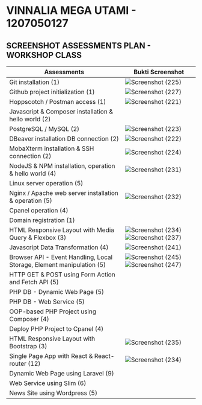 # VINNALIA MEGA UTAMI - 1207050127

## SCREENSHOT ASSESSMENTS PLAN - WORKSHOP CLASS

Assessments| Bukti Screenshot
---|---
Git installation (1) | ![Screenshot (225)](https://user-images.githubusercontent.com/112877296/209046688-f6395ac7-04f1-4c1d-9da0-54d5af39fe04.png)
Github project initialization (1) | ![Screenshot (227)](https://user-images.githubusercontent.com/112877296/209048809-fa8d0b29-afef-4c9d-964b-3ae5aa44d3c6.png)
Hoppscotch / Postman access (1) | ![Screenshot (221)](https://user-images.githubusercontent.com/112877296/209043401-c3f091d0-a71c-46c3-91a8-f3d4b05d5a3d.png)
Javascript & Composer installation & hello world (2) | 
PostgreSQL / MySQL (2) | ![Screenshot (223)](https://user-images.githubusercontent.com/112877296/209044504-2f6a36ac-d44b-41e3-8609-0da42cb24750.png)
DBeaver installation DB connection (2) | ![Screenshot (222)](https://user-images.githubusercontent.com/112877296/209043947-0f459d3b-9ef0-4bae-9fd7-b00ce45a7dc7.png)
MobaXterm installation & SSH connection (2) | ![Screenshot (224)](https://user-images.githubusercontent.com/112877296/209044991-5b391573-438e-48fa-8902-22e91df07c63.png)
NodeJS & NPM installation, operation & hello world (4) | ![Screenshot (231)](https://user-images.githubusercontent.com/112877296/209459778-011826bd-67b4-4860-a34f-3f33ea881812.png)
Linux server operation (5) |
Nginx / Apache web server installation & operation (5) | ![Screenshot (232)](https://user-images.githubusercontent.com/112877296/209460606-8b710580-1794-457c-8097-ed6043397810.png)
Cpanel operation (4) |
Domain registration (1) |
HTML Responsive Layout with Media Query & Flexbox (3) | ![Screenshot (234)](https://user-images.githubusercontent.com/112877296/209462091-bab2d538-734b-435e-8422-6e1e34861264.png) ![Screenshot (237)](https://user-images.githubusercontent.com/112877296/209462099-c9420f32-adda-4156-a9c7-004581028b5a.png)
Javascript Data Transformation (4) | ![Screenshot (241)](https://user-images.githubusercontent.com/112877296/209462781-80084f13-cad4-458d-be5b-97ada30bb641.png)
Browser API - Event Handling, Local Storage, Element manipulation (5) | ![Screenshot (245)](https://user-images.githubusercontent.com/112877296/209465584-63f8bee7-f329-4899-bbfb-3062936ad033.png) ![Screenshot (247)](https://user-images.githubusercontent.com/112877296/209465587-771d1219-6dd0-45ee-be5e-1f5f9e1c8696.png)
HTTP GET & POST using Form Action and Fetch API (5) |
PHP DB - Dynamic Web Page (5) |
PHP DB - Web Service (5) |
OOP-based PHP Project using Composer (4) |
Deploy PHP Project to Cpanel (4) |
HTML Responsive Layout with Bootstrap (3) | ![Screenshot (235)](https://user-images.githubusercontent.com/112877296/209461370-a9e91bc5-873f-4e27-aacc-ca7e2a180f0c.png)
Single Page App with React & React-router (12) | ![Screenshot (234)](https://user-images.githubusercontent.com/112877296/209461049-9692aae6-788f-442f-8007-5982958590b8.png)
Dynamic Web Page using Laravel (9) |
Web Service using Slim (6) |
News Site using Wordpress (5) |

